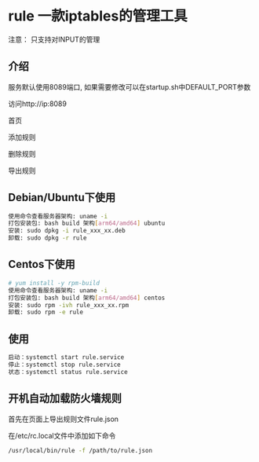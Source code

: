 # rule 一款iptables的管理工具
注意： 只支持对INPUT的管理

## 介绍

服务默认使用8089端口, 如果需要修改可以在startup.sh中DEFAULT_PORT参数

访问http://ip:8089

首页



添加规则



删除规则



导出规则



## Debian/Ubuntu下使用

```bash
使用命令查看服务器架构: uname -i
打包安装包: bash build 架构[arm64/amd64] ubuntu
安装: sudo dpkg -i rule_xxx_xx.deb
卸载: sudo dpkg -r rule
```

## Centos下使用

```bash
# yum install -y rpm-build
使用命令查看服务器架构: uname -i
打包安装包: bash build 架构[arm64/amd64] centos
安装: sudo rpm -ivh rule_xxx_xx.rpm
卸载: sudo rpm -e rule
```

## 使用

```bash
启动：systemctl start rule.service
停止：systemctl stop rule.service
状态：systemctl status rule.service
```

## 开机自动加载防火墙规则

首先在页面上导出规则文件rule.json

在/etc/rc.local文件中添加如下命令

```bash
/usr/local/bin/rule -f /path/to/rule.json
```

